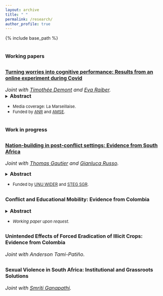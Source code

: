 ```yaml
---
layout: archive
title: " "
permalink: /research/
author_profile: true
---
```

{% include base_path %} 
<h1><font size="-0.3">Working papers</font></h1>

<h2><font size="-0.5"><strong><a href="https://amu.hal.science/hal-03953178">Turning worries into cognitive performance: Results from an online experiment during Covid</a></strong></font></h2>   
<i><font size="-0.5">Joint with <a href="https://sites.google.com/site/timotheedemont/home">Timothée Demont</a> and <a href="https://sites.google.com/view/evaraiber/home">Eva Raiber</a>.</font></i>
<details><summary><strong> <font size="-0.5"> Abstract </font> </strong></summary><p style="text-align: justify">
<font size="-1">Worrisome topics, such as climate change, economic crises, or the Covid-19 pandemic, are increasingly present and pervasive due to digital media and social networks. Do such worries affect cognitive performance? The effect of a distressing topic might be very different depending on whether people have the scope and means to cope with the consequences. It can also differ by how performance is rewarded, for instance, if there is a goal that people can focus on. In an online experiment during the Covid-19 pandemic, we test how the cognitive performance of university students responds to topics discussing (i) current mental health issues related to social restrictions or (ii) future labor market uncertainties linked to the economic contraction. Moreover, we study how the response is affected by a performance goal by conditioning payout on reaching a minimum level. We find that the labor market topic increases cognitive performance when performance is motivated by a goal. Conversely, there is no such effect after the mental health topic. We even find a weak negative effect among those mentally vulnerable when payout is not based on reaching a goal. The positive effect is driven by students with larger financial and social resources, pointing at an inequality-widening mechanism.</font>
</p> </details>

- <font size="-1">Media coverage: La Marseillaise.</font> 
- <font size="-1">Funded by <a href="https://anr.fr/Projet-ANR-21-CO14-0009">ANR</a> and <a href="https://www.amse-aixmarseille.fr/en">AMSE</a>.</font>


<h1><font size="-0.3">Work in progress</font></h1>

<h2><font size="-0.5"><strong><a href="https://www.wider.unu.edu/publication/nation-building-post-conflict-settings">Nation-building in post-conflict settings: 	Evidence from South Africa  </a></strong></font></h2> 
<p><i><font size="-0.5">Joint with <a href="https://sites.google.com/view/thomasgautier/home">Thomas Gautier</a> and <a href="https://gianlucarusso.github.io">Gianluca Russo</a>.</font></i></p>

<details><summary><strong> <font size="-0.5"> Abstract </font> </strong></summary><p style="text-align: justify">
<font size="-1">How do states rebuild nations after a major conflict? Truth and Reconciliation Commissions (TRCs) have emerged as one of the most common interventions to achieve this objective. Despite their popularity, little is known about their efficacy to foster reconciliation and nation building. We fill this gap by studying the seminal TRC established in South Africa after the end of the Apartheid. To measure exposure to TRC across South African municipalities, we leverage quasi-random variation in media coverage of the TRC message. South African municipalities with higher historical exposure to TRC on media have lower levels of violence today. This effect is driven by improved nation building and higher trust towards post-Apartheid institutions. Exploiting daily variation in TRC hearings and mediatic exposure in the short run, we bolster our interpretation that our long-run results are forged in the years of TRC activity. The same evidence suggests that our results are driven by the coverage of TRC on media as opposed to generic media exposure.</font>
</p> </details>
  
- <font size="-1">Funded by <a href="https://www.wider.unu.edu/project/institutional-legacies-violent-conflict">UNU WIDER</a> and <a href="https://steg.cepr.org">STEG SGR</a>.</font>

<h2><font size="-0.5"><strong>Conflict and Educational Mobility: Evidence from Colombia</strong></font></h2>
<details><summary><strong> <font size="-0.5"> Abstract </font> </strong></summary><p style="text-align: justify">
<font size="-1">Does conflict impact socioeconomic mobility? This paper examines the extent to which individuals’ exposure to conflict affects intergenerational mobility in education attainment in Colombia. Exploiting exogenous variation in conflict intensity caused by the distance to the nearest military base and US military assistance. I find that the armed conflict reduces the transmission of parents’ educational outcomes on children’s outcomes. An effect driven by the breakdown in transmission in highly educated families. This disruption occurs mainly due to conflict exposure in early childhood and exposure to conflict-related displacement and sexual violence. Notably, weakening the parent-child link is translated into a general increase in downward mobility and a decrease in upward mobility. Destruction of educational resources and a decrease in children’s aspirations are the likely mechanisms for the observed effect.</font>
</p> </details>

- <i><font size="-1">Working paper upon request.</font></i>
<h2><font size="-0.5"><strong>Unintended Effects of Forced Eradication of Illicit Crops: Evidence from Colombia</strong></font></h2>
<p><i><font size="-0.5"> Joint with Anderson Tami-Patiño.</font></i><p>
  
<h2><font size="-0.5"><strong>Sexual Violence in South Africa: Institutional and Grassroots Solutions</strong></font></h2>
<p><i><font size="-0.5">Joint with <a href="https://smriti-ganapathi.github.io">Smriti Ganapathi</a>. </font></i></p>












